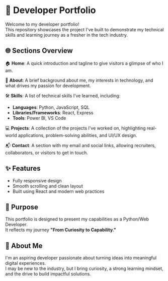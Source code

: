 # 💼 Developer Portfolio

Welcome to my developer portfolio!  
This repository showcases the project I've built to demonstrate my technical skills and learning journey as a fresher in the tech industry.

## 🌐 Sections Overview

🏠 **Home**: A quick introduction and tagline to give visitors a glimpse of who I am.  

👤 **About**: A brief background about me, my interests in technology, and what drives my passion for development.  

🛠️ **Skills**: A list of technical skills I’ve learned, including:  
- **Languages**: Python, JavaScript, SQL  
- **Libraries/Frameworks**: React, Express  
- **Tools**: Power BI, VS Code  

💻 **Projects**: A collection of the projects I've worked on, highlighting real-world applications, problem-solving abilities, and UI/UX design.  

📬 **Contact**: A section with my email and social links, allowing recruiters, collaborators, or visitors to get in touch.  

## ✨ Features
- Fully responsive design  
- Smooth scrolling and clean layout  
- Built using React and modern web practices  

## 📌 Purpose
This portfolio is designed to present my capabilities as a Python/Web Developer.  
It reflects my journey **"From Curiosity to Capability."**

## 🌱 About Me
I'm an aspiring developer passionate about turning ideas into meaningful digital experiences.  
I may be new to the industry, but I bring curiosity, a strong learning mindset, and the drive to build impactful solutions.
